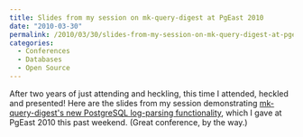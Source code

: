 ```yaml
---
title: Slides from my session on mk-query-digest at PgEast 2010
date: "2010-03-30"
permalink: /2010/03/30/slides-from-my-session-on-mk-query-digest-at-pgeast-2010/
categories:
  - Conferences
  - Databases
  - Open Source
---
```

After two years of just attending and heckling, this time I attended, heckled and presented! Here are the slides from my session demonstrating [mk-query-digest's new PostgreSQL log-parsing functionality][1], which I gave at PgEast 2010 this past weekend. (Great conference, by the way.)

 [1]: http://www.maatkit.org/wp-content/uploads/2010/03/query-analysis-with-mk-query-digest.pdf
